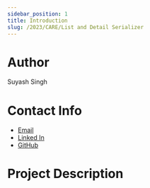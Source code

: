```yaml
---
sidebar_position: 1
title: Introduction
slug: /2023/CARE/List and Detail Serializer
---
```



# Author
Suyash Singh

# Contact Info
- [Email](mailto:suyashsingh.stem@gmail.com)
- [Linked In](https://www.linkedin.com/in/suyashsingh-stem/)
- [GitHub](www.github.com/geekgawd/)

# Project Description

